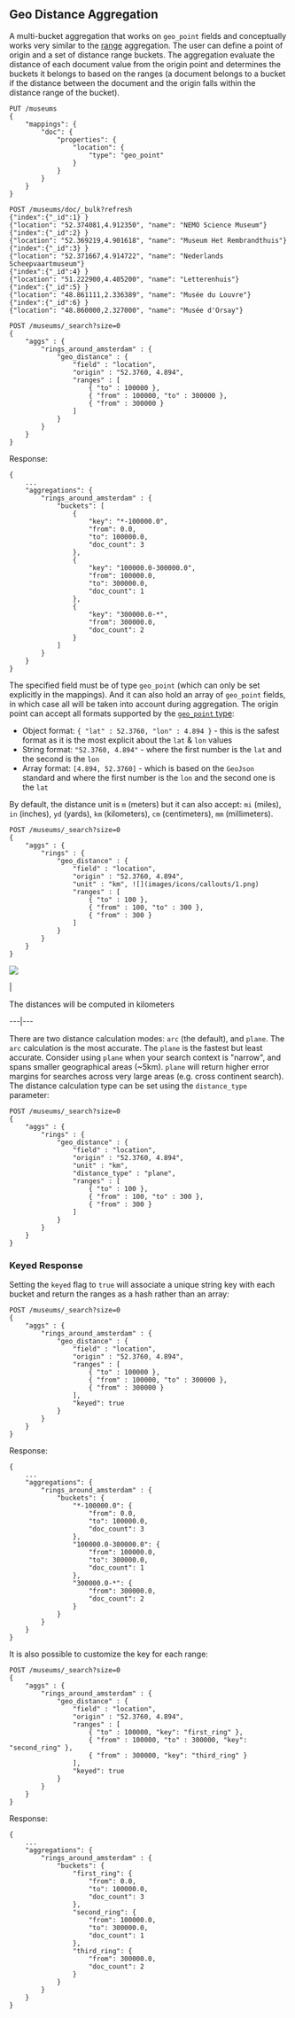 ## Geo Distance Aggregation

A multi-bucket aggregation that works on `geo_point` fields and conceptually works very similar to the [range](search-aggregations-bucket-range-aggregation.html) aggregation. The user can define a point of origin and a set of distance range buckets. The aggregation evaluate the distance of each document value from the origin point and determines the buckets it belongs to based on the ranges (a document belongs to a bucket if the distance between the document and the origin falls within the distance range of the bucket).
    
    
    PUT /museums
    {
        "mappings": {
            "doc": {
                "properties": {
                    "location": {
                        "type": "geo_point"
                    }
                }
            }
        }
    }
    
    POST /museums/doc/_bulk?refresh
    {"index":{"_id":1} }
    {"location": "52.374081,4.912350", "name": "NEMO Science Museum"}
    {"index":{"_id":2} }
    {"location": "52.369219,4.901618", "name": "Museum Het Rembrandthuis"}
    {"index":{"_id":3} }
    {"location": "52.371667,4.914722", "name": "Nederlands Scheepvaartmuseum"}
    {"index":{"_id":4} }
    {"location": "51.222900,4.405200", "name": "Letterenhuis"}
    {"index":{"_id":5} }
    {"location": "48.861111,2.336389", "name": "Musée du Louvre"}
    {"index":{"_id":6} }
    {"location": "48.860000,2.327000", "name": "Musée d'Orsay"}
    
    POST /museums/_search?size=0
    {
        "aggs" : {
            "rings_around_amsterdam" : {
                "geo_distance" : {
                    "field" : "location",
                    "origin" : "52.3760, 4.894",
                    "ranges" : [
                        { "to" : 100000 },
                        { "from" : 100000, "to" : 300000 },
                        { "from" : 300000 }
                    ]
                }
            }
        }
    }

Response:
    
    
    {
        ...
        "aggregations": {
            "rings_around_amsterdam" : {
                "buckets": [
                    {
                        "key": "*-100000.0",
                        "from": 0.0,
                        "to": 100000.0,
                        "doc_count": 3
                    },
                    {
                        "key": "100000.0-300000.0",
                        "from": 100000.0,
                        "to": 300000.0,
                        "doc_count": 1
                    },
                    {
                        "key": "300000.0-*",
                        "from": 300000.0,
                        "doc_count": 2
                    }
                ]
            }
        }
    }

The specified field must be of type `geo_point` (which can only be set explicitly in the mappings). And it can also hold an array of `geo_point` fields, in which case all will be taken into account during aggregation. The origin point can accept all formats supported by the [`geo_point` type](geo-point.html):

  * Object format: `{ "lat" : 52.3760, "lon" : 4.894 }` \- this is the safest format as it is the most explicit about the `lat` & `lon` values 
  * String format: `"52.3760, 4.894"` \- where the first number is the `lat` and the second is the `lon`
  * Array format: `[4.894, 52.3760]` \- which is based on the `GeoJson` standard and where the first number is the `lon` and the second one is the `lat`



By default, the distance unit is `m` (meters) but it can also accept: `mi` (miles), `in` (inches), `yd` (yards), `km` (kilometers), `cm` (centimeters), `mm` (millimeters).
    
    
    POST /museums/_search?size=0
    {
        "aggs" : {
            "rings" : {
                "geo_distance" : {
                    "field" : "location",
                    "origin" : "52.3760, 4.894",
                    "unit" : "km", ![](images/icons/callouts/1.png)
                    "ranges" : [
                        { "to" : 100 },
                        { "from" : 100, "to" : 300 },
                        { "from" : 300 }
                    ]
                }
            }
        }
    }

![](images/icons/callouts/1.png)

| 

The distances will be computed in kilometers   
  
---|---  
  
There are two distance calculation modes: `arc` (the default), and `plane`. The `arc` calculation is the most accurate. The `plane` is the fastest but least accurate. Consider using `plane` when your search context is "narrow", and spans smaller geographical areas (~5km). `plane` will return higher error margins for searches across very large areas (e.g. cross continent search). The distance calculation type can be set using the `distance_type` parameter:
    
    
    POST /museums/_search?size=0
    {
        "aggs" : {
            "rings" : {
                "geo_distance" : {
                    "field" : "location",
                    "origin" : "52.3760, 4.894",
                    "unit" : "km",
                    "distance_type" : "plane",
                    "ranges" : [
                        { "to" : 100 },
                        { "from" : 100, "to" : 300 },
                        { "from" : 300 }
                    ]
                }
            }
        }
    }

### Keyed Response

Setting the `keyed` flag to `true` will associate a unique string key with each bucket and return the ranges as a hash rather than an array:
    
    
    POST /museums/_search?size=0
    {
        "aggs" : {
            "rings_around_amsterdam" : {
                "geo_distance" : {
                    "field" : "location",
                    "origin" : "52.3760, 4.894",
                    "ranges" : [
                        { "to" : 100000 },
                        { "from" : 100000, "to" : 300000 },
                        { "from" : 300000 }
                    ],
                    "keyed": true
                }
            }
        }
    }

Response:
    
    
    {
        ...
        "aggregations": {
            "rings_around_amsterdam" : {
                "buckets": {
                    "*-100000.0": {
                        "from": 0.0,
                        "to": 100000.0,
                        "doc_count": 3
                    },
                    "100000.0-300000.0": {
                        "from": 100000.0,
                        "to": 300000.0,
                        "doc_count": 1
                    },
                    "300000.0-*": {
                        "from": 300000.0,
                        "doc_count": 2
                    }
                }
            }
        }
    }

It is also possible to customize the key for each range:
    
    
    POST /museums/_search?size=0
    {
        "aggs" : {
            "rings_around_amsterdam" : {
                "geo_distance" : {
                    "field" : "location",
                    "origin" : "52.3760, 4.894",
                    "ranges" : [
                        { "to" : 100000, "key": "first_ring" },
                        { "from" : 100000, "to" : 300000, "key": "second_ring" },
                        { "from" : 300000, "key": "third_ring" }
                    ],
                    "keyed": true
                }
            }
        }
    }

Response:
    
    
    {
        ...
        "aggregations": {
            "rings_around_amsterdam" : {
                "buckets": {
                    "first_ring": {
                        "from": 0.0,
                        "to": 100000.0,
                        "doc_count": 3
                    },
                    "second_ring": {
                        "from": 100000.0,
                        "to": 300000.0,
                        "doc_count": 1
                    },
                    "third_ring": {
                        "from": 300000.0,
                        "doc_count": 2
                    }
                }
            }
        }
    }

